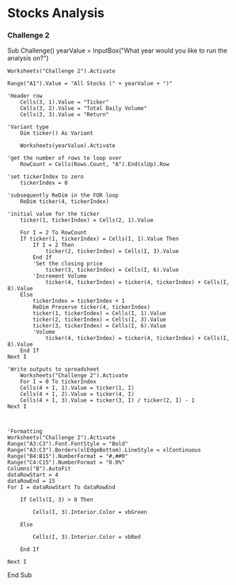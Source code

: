# Stocks Analysis

### Challenge 2

Sub Challenge()
    yearValue = InputBox("What year would you like to run the analysis on?")

    Worksheets("Challenge 2").Activate

    Range("A1").Value = "All Stocks (" + yearValue + ")"

    'Header row
        Cells(3, 1).Value = "Ticker"
        Cells(3, 2).Value = "Total Daily Volume"
        Cells(3, 3).Value = "Return"
    
    'Variant type
        Dim ticker() As Variant

        Worksheets(yearValue).Activate

    'get the number of rows to loop over
        RowCount = Cells(Rows.Count, "A").End(xlUp).Row

    'set tickerIndex to zero
        tickerIndex = 0
   
    'subsequently ReDim in the FOR loop
        ReDim ticker(4, tickerIndex)
   
    'initial value for the ticker
        ticker(1, tickerIndex) = Cells(2, 1).Value
   
        For I = 2 To RowCount
        If ticker(1, tickerIndex) = Cells(I, 1).Value Then
            If I = 2 Then
                ticker(2, tickerIndex) = Cells(I, 3).Value
            End If
            'Set the closing price
                ticker(3, tickerIndex) = Cells(I, 6).Value
            'Increment Volume
                ticker(4, tickerIndex) = ticker(4, tickerIndex) + Cells(I, 8).Value
        Else
            tickerIndex = tickerIndex + 1
            ReDim Preserve ticker(4, tickerIndex)
            ticker(1, tickerIndex) = Cells(I, 1).Value
            ticker(2, tickerIndex) = Cells(I, 3).Value
            ticker(3, tickerIndex) = Cells(I, 6).Value
            'Volume
                ticker(4, tickerIndex) = ticker(4, tickerIndex) + Cells(I, 8).Value
        End If
    Next I
    
    'Write outputs to spreadsheet
        Worksheets("Challenge 2").Activate
        For I = 0 To tickerIndex
        Cells(4 + I, 1).Value = ticker(1, I)
        Cells(4 + I, 2).Value = ticker(4, I)
        Cells(4 + I, 3).Value = ticker(3, I) / ticker(2, I) - 1
    Next I
    
 

    'Formatting
    Worksheets("Challenge 2").Activate
    Range("A3:C3").Font.FontStyle = "Bold"
    Range("A3:C3").Borders(xlEdgeBottom).LineStyle = xlContinuous
    Range("B4:B15").NumberFormat = "#,##0"
    Range("C4:C15").NumberFormat = "0.0%"
    Columns("B").AutoFit
    dataRowStart = 4
    dataRowEnd = 15
    For I = dataRowStart To dataRowEnd

        If Cells(I, 3) > 0 Then

            Cells(I, 3).Interior.Color = vbGreen

        Else

            Cells(I, 3).Interior.Color = vbRed

        End If

    Next I
    


End Sub

